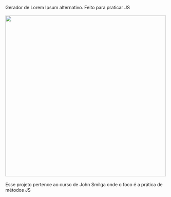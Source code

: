 
Gerador de Lorem Ipsum alternativo. Feito para praticar JS
<br><br>
<img width=500 src='teste.gif' />
<br><br>
 Esse projeto pertence ao curso de John Smilga onde o foco é a prática de métodos JS

